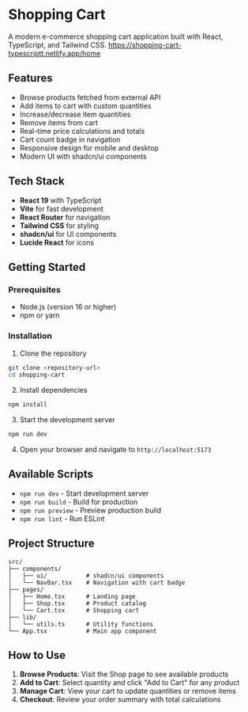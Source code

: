# Shopping Cart

A modern e-commerce shopping cart application built with React, TypeScript, and Tailwind CSS.
https://shopping-cart-typescriptt.netlify.app/home

## Features

- Browse products fetched from external API
- Add items to cart with custom quantities
- Increase/decrease item quantities
- Remove items from cart
- Real-time price calculations and totals
- Cart count badge in navigation
- Responsive design for mobile and desktop
- Modern UI with shadcn/ui components

## Tech Stack

- **React 19** with TypeScript
- **Vite** for fast development
- **React Router** for navigation
- **Tailwind CSS** for styling
- **shadcn/ui** for UI components
- **Lucide React** for icons

## Getting Started

### Prerequisites

- Node.js (version 16 or higher)
- npm or yarn

### Installation

1. Clone the repository
```bash
git clone <repository-url>
cd shopping-cart
```

2. Install dependencies
```bash
npm install
```

3. Start the development server
```bash
npm run dev
```

4. Open your browser and navigate to `http://localhost:5173`

## Available Scripts

- `npm run dev` - Start development server
- `npm run build` - Build for production
- `npm run preview` - Preview production build
- `npm run lint` - Run ESLint

## Project Structure

```
src/
├── components/
│   ├── ui/           # shadcn/ui components
│   └── NavBar.tsx    # Navigation with cart badge
├── pages/
│   ├── Home.tsx      # Landing page
│   ├── Shop.tsx      # Product catalog
│   └── Cart.tsx      # Shopping cart
├── lib/
│   └── utils.ts      # Utility functions
└── App.tsx           # Main app component
```

## How to Use

1. **Browse Products**: Visit the Shop page to see available products
2. **Add to Cart**: Select quantity and click "Add to Cart" for any product
3. **Manage Cart**: View your cart to update quantities or remove items
4. **Checkout**: Review your order summary with total calculations
